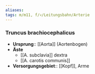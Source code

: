 ```yaml
---
aliases: 
tags: m/m11, f/💀/Leitungsbahn/Arterie
---
```

### Truncus brachiocephalicus
- **Ursprung**:: [[Aorta]] (Aortenbogen)
- **Äste**
	- [[A. subclavia]] dextra
	- [[A. carotis communis]]
- **Versorgungsgebiet**:: [[Kopf]], Arme